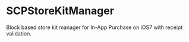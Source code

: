 SCPStoreKitManager
==================

Block based store kit manager for In-App Purchase on iOS7 with receipt validation.
